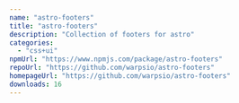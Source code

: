 ```yaml
---
name: "astro-footers"
title: "astro-footers"
description: "Collection of footers for astro"
categories:
  - "css+ui"
npmUrl: "https://www.npmjs.com/package/astro-footers"
repoUrl: "https://github.com/warpsio/astro-footers"
homepageUrl: "https://github.com/warpsio/astro-footers"
downloads: 16
---
```

